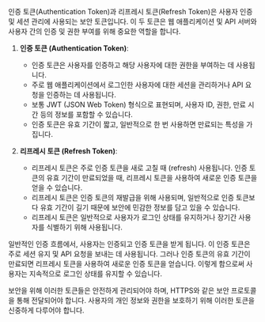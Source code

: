 
인증 토큰(Authentication Token)과 리프레시 토큰(Refresh Token)은 사용자 인증 및 세션 관리에 사용되는 보안 토큰입니다. 이 두 토큰은 웹 애플리케이션 및 API 서버와 사용자 간의 인증 및 권한 부여를 위해 중요한 역할을 합니다.

1. **인증 토큰 (Authentication Token)**:
    - 인증 토큰은 사용자를 인증하고 해당 사용자에 대한 권한을 부여하는 데 사용됩니다.
    - 주로 웹 애플리케이션에서 로그인한 사용자에 대한 세션을 관리하거나 API 요청을 인증하는 데 사용됩니다.
    - 보통 JWT (JSON Web Token) 형식으로 표현되며, 사용자 ID, 권한, 만료 시간 등의 정보를 포함할 수 있습니다.
    - 인증 토큰은 유효 기간이 짧고, 일반적으로 한 번 사용하면 만료되는 특성을 가집니다.

2. **리프레시 토큰 (Refresh Token)**:
    - 리프레시 토큰은 주로 인증 토큰을 새로 고칠 때 (refresh) 사용됩니다. 인증 토큰의 유효 기간이 만료되었을 때, 리프레시 토큰을 사용하여 새로운 인증 토큰을 얻을 수 있습니다.
    - 리프레시 토큰은 인증 토큰의 재발급을 위해 사용되며, 일반적으로 인증 토큰보다 유효 기간이 길기 때문에 보안에 민감한 정보를 담고 있을 수 있습니다.
    - 리프레시 토큰은 일반적으로 사용자가 로그인 상태를 유지하거나 장기간 사용자를 식별하기 위해 사용됩니다.

일반적인 인증 흐름에서, 사용자는 인증되고 인증 토큰을 받게 됩니다. 이 인증 토큰은 주로 세션 유지 및 API 요청을 보내는 데 사용됩니다. 그러나 인증 토큰의 유효 기간이 만료되면 리프레시 토큰을 사용하여 새로운 인증 토큰을 얻습니다. 이렇게 함으로써 사용자는 지속적으로 로그인 상태를 유지할 수 있습니다.

보안을 위해 이러한 토큰들은 안전하게 관리되어야 하며, HTTPS와 같은 보안 프로토콜을 통해 전달되어야 합니다. 사용자의 개인 정보와 권한을 보호하기 위해 이러한 토큰을 신중하게 다루어야 합니다.
